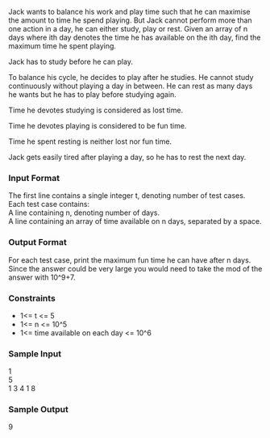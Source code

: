 
Jack wants to balance his work and play time such that he can maximise the amount to time he spend playing. But Jack cannot perform more than one action in a day, he can either study, play or rest. Given an array of n days where ith day denotes the time he has available on the ith day, find the maximum time he spent playing.<br>

Jack has to study before he can play.<br>

To balance his cycle, he decides to play after he studies. He cannot study continuously without playing a day in between. He can rest as many days he wants but he has to play before studying again.<br>

Time he devotes studying is considered as lost time.<br>

Time he devotes playing is considered to be fun time.<br>

Time he spent resting is neither lost nor fun time.<br>

Jack gets easily tired after playing a day, so he has to rest the next day.<br>

### **Input Format**
The first line contains a single integer t, denoting number of test cases.<br>
Each test case contains:<br>
A line containing n, denoting number of days.<br>
A line containing an array of time available on n days, separated by a space.<br>

### **Output Format**
For each test case, print the maximum fun time he can have after n days.<br>
Since the answer could be very large you would need to take the mod of the answer with 10^9+7.

### **Constraints**

* 1<= t <= 5
* 1<= n <= 10^5
* 1<= time available on each day <= 10^6

### **Sample Input**
1 <br>
5 <br>
1 3 4 1	8 <br>

### **Sample Output**
9
